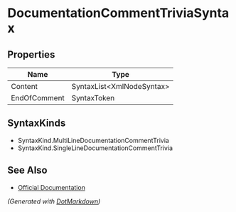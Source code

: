 # DocumentationCommentTriviaSyntax

## Properties

| Name         | Type                       |
| ------------ | -------------------------- |
| Content      | SyntaxList\<XmlNodeSyntax> |
| EndOfComment | SyntaxToken                |

## SyntaxKinds

* SyntaxKind\.MultiLineDocumentationCommentTrivia
* SyntaxKind\.SingleLineDocumentationCommentTrivia

## See Also

* [Official Documentation](https://docs.microsoft.com/en-us/dotnet/api/microsoft.codeanalysis.csharp.syntax.documentationcommenttriviasyntax)


*\(Generated with [DotMarkdown](http://github.com/JosefPihrt/DotMarkdown)\)*